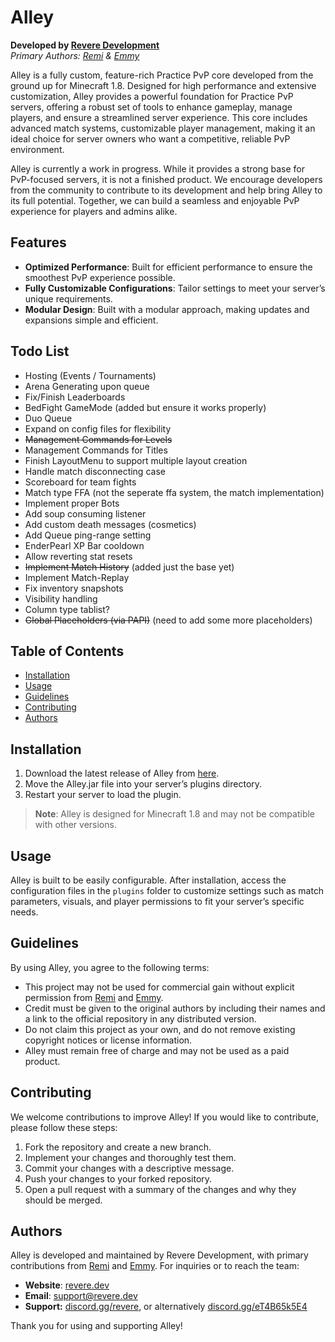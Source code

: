 # Alley

**Developed by [Revere Development](https://www.revere.dev)**  
*Primary Authors: [Remi](https://github.com/hmRemi) & [Emmy](https://github.com/hmEmmy)*

Alley is a fully custom, feature-rich Practice PvP core developed from the ground up for Minecraft 1.8. Designed for high performance and extensive customization, Alley provides a powerful foundation for Practice PvP servers, offering a robust set of tools to enhance gameplay, manage players, and ensure a streamlined server experience. This core includes advanced match systems, customizable player management, making it an ideal choice for server owners who want a competitive, reliable PvP environment.

Alley is currently a work in progress. While it provides a strong base for PvP-focused servers, it is not a finished product. We encourage developers from the community to contribute to its development and help bring Alley to its full potential. Together, we can build a seamless and enjoyable PvP experience for players and admins alike.

## Features

- **Optimized Performance**: Built for efficient performance to ensure the smoothest PvP experience possible.
- **Fully Customizable Configurations**: Tailor settings to meet your server’s unique requirements.
- **Modular Design**: Built with a modular approach, making updates and expansions simple and efficient.

## Todo List

- Hosting (Events / Tournaments)
- Arena Generating upon queue
- Fix/Finish Leaderboards
- BedFight GameMode (added but ensure it works properly)
- Duo Queue
- Expand on config files for flexibility
- ~~Management Commands for Levels~~
- Management Commands for Titles
- Finish LayoutMenu to support multiple layout creation
- Handle match disconnecting case
- Scoreboard for team fights
- Match type FFA (not the seperate ffa system, the match implementation)
- Implement proper Bots
- Add soup consuming listener
- Add custom death messages (cosmetics)
- Add Queue ping-range setting
- EnderPearl XP Bar cooldown
- Allow reverting stat resets
- ~~Implement Match History~~ (added just the base yet)
- Implement Match-Replay
- Fix inventory snapshots
- Visibility handling
- Column type tablist?
- ~~Global Placeholders (via PAPI)~~ (need to add some more placeholders)

## Table of Contents

- [Installation](#installation)
- [Usage](#usage)
- [Guidelines](#guidelines)
- [Contributing](#contributing)
- [Authors](#authors)

## Installation

1. Download the latest release of Alley from [here](https://github.com/RevereInc/alley-practice/actions).
2. Move the Alley.jar file into your server’s plugins directory.
3. Restart your server to load the plugin.

> **Note**: Alley is designed for Minecraft 1.8 and may not be compatible with other versions.

## Usage

Alley is built to be easily configurable. After installation, access the configuration files in the `plugins` folder to customize settings such as match parameters, visuals, and player permissions to fit your server’s specific needs.

## Guidelines

By using Alley, you agree to the following terms:

- This project may not be used for commercial gain without explicit permission from [Remi](https://github.com/hmRemi) and [Emmy](https://github.com/hmEmmy).
- Credit must be given to the original authors by including their names and a link to the official repository in any distributed version.
- Do not claim this project as your own, and do not remove existing copyright notices or license information.
- Alley must remain free of charge and may not be used as a paid product.

## Contributing

We welcome contributions to improve Alley! If you would like to contribute, please follow these steps:

1. Fork the repository and create a new branch.
2. Implement your changes and thoroughly test them.
3. Commit your changes with a descriptive message.
4. Push your changes to your forked repository.
5. Open a pull request with a summary of the changes and why they should be merged.

## Authors

Alley is developed and maintained by Revere Development, with primary contributions from [Remi](https://github.com/hmRemi) and [Emmy](https://github.com/hmEmmy). For inquiries or to reach the team:

- **Website**: [revere.dev](https://www.revere.dev)
- **Email**: [support@revere.dev](mailto:support@revere.dev)
- **Support:** [discord.gg/revere](https://discord.gg/revere), or alternatively [discord.gg/eT4B65k5E4](https://discord.com/invite/eT4B65k5E4)

Thank you for using and supporting Alley!
